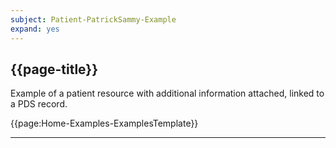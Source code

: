 ```yaml
---
subject: Patient-PatrickSammy-Example
expand: yes
---
```


## {{page-title}}

Example of a patient resource with additional information attached, linked to a PDS record.

{{page:Home-Examples-ExamplesTemplate}}

---